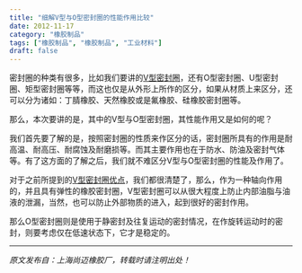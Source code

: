 ```yaml
---
title: "细解V型与O型密封圈的性能作用比较"
date: 2012-11-17
category: "橡胶制品"
tags: ["橡胶制品", "橡胶制品", "工业材料"]
draft: false
---
```


密封圈的种类有很多，比如我们要讲的[V型密封圈](http://www.smpolymer.com/)，还有O型密封圈、U型密封圈、矩型密封圈等等，而这也仅是从外形上所作的区分，如果从材质上来区分，还可以分为诸如：丁腈橡胶、天然橡胶或是氟橡胶、硅橡胶密封圈等。

那么，本次要讲的是，其中的V型与O型密封圈，其性能作用又是如何的呢？

我们首先要了解的是，按照密封圈的性质来作区分的话，密封圈所具有的作用是耐高温、耐高压、耐腐蚀及耐磨损等。而其主要作用也在于防水、防油及密封气体等。有了这方面的了解之后，我们就不难区分V型与O型密封圈的性能及作用了。

对于之前所提到的[V型密封圈优点](http://www.smpolymer.com/xiangjiaozhipin/150/)，我们都很清楚了，那么，作为一种轴向作用的，并且具有弹性的橡胶密封圈，V型密封圈可以从很大程度上防止内部油脂与油液的泄漏，当然，也可以防止外部物质的进入，起到很好的密封作用。

那么O型密封圈则是使用于静密封及往复运动的密封情况，在作旋转运动时的密封，则要考虑仅在低速状态下，它才是稳定的。

---

*原文发布自：上海尚迈橡胶厂，转载时请注明出处！*
